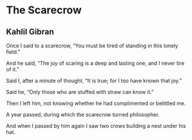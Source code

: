 # The Scarecrow
## Kahlil Gibran
Once I said to a scarecrow, “You must be tired of standing in this
lonely field.”

And he said, “The joy of scaring is a deep and lasting one, and I
never tire of it.”

Said I, after a minute of thought, “It is true; for I too have
known that joy.”

Said he, “Only those who are stuffed with straw can know it.”

Then I left him, not knowing whether he had complimented or belittled
me.

A year passed, during which the scarecrow turned philosopher.

And when I passed by him again I saw two crows building a nest
under his hat.